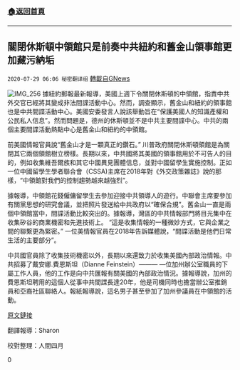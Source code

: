 ###  [:house:返回首頁](https://github.com/ourhimalayas/txt)
---

## 關閉休斯頓中領館只是前奏中共紐約和舊金山領事館更加藏污納垢
`2020-07-29 06:06 秘密翻译组` [轉載自GNews](https://gnews.org/zh-hant/279118/)

![IMG_256](https://s3.amazonaws.com/gnews-media-offload/wp-content/uploads/2020/07/29044255/1-149.png)
據紐約郵報最新報導，美國上週下令關閉休斯頓的中領館，指責中共外交官已經將其變成非法間諜活動中心。然而，調查顯示，舊金山和紐約的領事館也是中共間諜活動中心。美國安委發言人說該舉動旨在“保護美國人的知識產權和公民私人信息”。然而問題是，德州的休斯頓並不是中共主要間諜中心。中共的兩個主要間諜活動熱點中心是舊金山和紐約的中領館。

前美國情報官員說“舊金山才是一顆真正的鑽石。” 川普政府關閉休斯頓領館是為關閉其它兩個領館樹立榜樣。長期以來，中共國將其美國的領事館用於不可告人的目的，例如收集維吾爾族和其它中國異見團體信息，並對中國留學生實施控制。正如一位中國留學生學者聯合會（CSSA)主席在2018年對《外交政策雜誌》說的那樣，“中領館對我們的控制趨勢越來越強烈”。

據報導，中領館花錢僱傭留學生去參加迎接中共領導人的遊行。中聯會主席要參加有關黨思想的研究會議，並把照片發送給中共政府以“確保合規”。舊金山一直是兩個中領館當中，間諜活動比較突出的。據報導，灣區的中共情報部門將目光集中在收集矽谷的商業機密和先進技術上。 “這是收集情報的一種微妙方式，它與企業之間的聯繫更為緊密。” 一位美情報官員在2018年告訴媒體說，“間諜活動是他們日常生活的主要部分”。

中共國官員除了收集技術機密以外，長期以來還致力於收集美國內部政治情報。中共招募了戴安娜.費恩斯坦（Dianne Feinstein）——— —位加州辦公室職員的下屬工作人員，他的工作是向中共匯報有關美國的內部政治情況。據報導說，加州的費恩斯坦聘用的這個人從事中共間諜長達20年，他是司機同時也擔當辦公室推銷員和亞裔社區聯絡人。報紙報導說，這名男子甚至參加了加州參議員在中領館的活動。

[原文鏈接](https://nypost.com/2020/07/28/chinese-consulates-in-nyc-san-francisco-identified-as-spy-hubs/)

翻譯報導：Sharon

校對整理：人間四月

0
